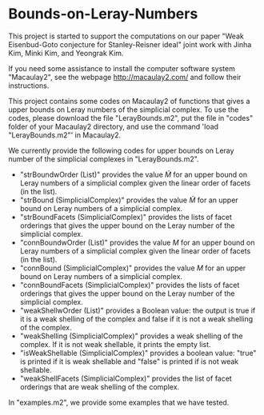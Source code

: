 # Bounds-on-Leray-Numbers

This project is started to support the computations on our paper "Weak Eisenbud-Goto conjecture for Stanley-Reisner ideal" joint work with Jinha Kim, Minki Kim, and Yeongrak Kim.

If you need some assistance to install the computer software system "Macaulay2", see the webpage http://macaulay2.com/ and follow their instructions.

This project contains some codes on Macaulay2 of functions that gives a upper bounds on Leray numbers of the simplicial complex.
To use the codes, please download the file "LerayBounds.m2", put the file in "codes" folder of your Macaulay2 directory, and use the command 'load "LerayBounds.m2"' in Macaulay2. 

We currently provide the following codes for upper bounds on Leray number of the simplicial complexes in "LerayBounds.m2".
- "strBoundwOrder (List)" provides the value $\tilde{M}$ for an upper bound on Leray numbers of a simplicial complex given the linear order of facets (in the list).
- "strBound (SimplicialComplex)" provides the value $\tilde{M}$ for an upper bound on Leray numbers of a simplicial complex.
- "strBoundFacets (SimplicialComplex)" provides the lists of facet orderings that gives the upper bound on the Leray number of the simplicial complex.
- "connBoundwOrder (List)" provides the value $M$ for an upper bound on Leray numbers of a simplicial complex given the linear order of facets (in the list).
- "connBound (SimplicialComplex)" provides the value $M$ for an upper bound on Leray numbers of a simplicial complex.
- "connBoundFacets (SimplicialComplex)" provides the lists of facet orderings that gives the upper bound on the Leray number of the simplicial complex.
- "weakShellwOrder (List)" provides a Boolean value: the output is true if it is a weak shelling of the complex and false if it is not a weak shelling of the complex.
- "weakShelling (SimplicialComplex)" provides a weak shelling of the complex. If it is not weak shellable, it prints the empty list.
- "isWeakShellable (SimplicialComplex)" provides a boolean value: "true" is printed if it is weak shellable and "false" is printed if is not weak shellable.
- "weakShellFacets (SimplicialComplex)" provides the list of facet orderings that are weak shelling of the complex.

In "examples.m2", we provide some examples that we have tested.

